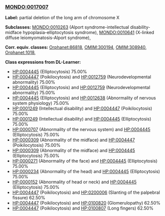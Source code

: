 
### [MONDO:0017007](http://purl.obolibrary.org/obo/MONDO_0017007)
**Label:** partial deletion of the long arm of chromosome X

**Subclasses:** [MONDO:0010263](http://purl.obolibrary.org/obo/MONDO_0010263) (Alport syndrome-intellectual disability-midface hypoplasia-elliptocytosis syndrome), [MONDO:0010641](http://purl.obolibrary.org/obo/MONDO_0010641) (X-linked diffuse leiomyomatosis-Alport syndrome), 

**Corr. equiv. classes:** [Orphanet:86818](http://www.orpha.net/ORDO/Orphanet_86818), [OMIM:300194](http://purl.obolibrary.org/obo/OMIM_300194), [OMIM:308940](http://purl.obolibrary.org/obo/OMIM_308940), [Orphanet:1018](http://www.orpha.net/ORDO/Orphanet_1018), 

**Class expressions from DL-Learner:**

- [HP:0004445](http://purl.obolibrary.org/obo/HP_0004445) (Elliptocytosis) 75.00%
- [HP:0004447](http://purl.obolibrary.org/obo/HP_0004447) (Poikilocytosis) and [HP:0012759](http://purl.obolibrary.org/obo/HP_0012759) (Neurodevelopmental abnormality) 75.00%
- [HP:0004445](http://purl.obolibrary.org/obo/HP_0004445) (Elliptocytosis) and [HP:0012759](http://purl.obolibrary.org/obo/HP_0012759) (Neurodevelopmental abnormality) 75.00%
- [HP:0004445](http://purl.obolibrary.org/obo/HP_0004445) (Elliptocytosis) and [HP:0012638](http://purl.obolibrary.org/obo/HP_0012638) (Abnormality of nervous system physiology) 75.00%
- [HP:0001249](http://purl.obolibrary.org/obo/HP_0001249) (Intellectual disability) and [HP:0004447](http://purl.obolibrary.org/obo/HP_0004447) (Poikilocytosis) 75.00%
- [HP:0001249](http://purl.obolibrary.org/obo/HP_0001249) (Intellectual disability) and [HP:0004445](http://purl.obolibrary.org/obo/HP_0004445) (Elliptocytosis) 75.00%
- [HP:0000707](http://purl.obolibrary.org/obo/HP_0000707) (Abnormality of the nervous system) and [HP:0004445](http://purl.obolibrary.org/obo/HP_0004445) (Elliptocytosis) 75.00%
- [HP:0000309](http://purl.obolibrary.org/obo/HP_0000309) (Abnormality of the midface) and [HP:0004447](http://purl.obolibrary.org/obo/HP_0004447) (Poikilocytosis) 75.00%
- [HP:0000309](http://purl.obolibrary.org/obo/HP_0000309) (Abnormality of the midface) and [HP:0004445](http://purl.obolibrary.org/obo/HP_0004445) (Elliptocytosis) 75.00%
- [HP:0000271](http://purl.obolibrary.org/obo/HP_0000271) (Abnormality of the face) and [HP:0004445](http://purl.obolibrary.org/obo/HP_0004445) (Elliptocytosis) 75.00%
- [HP:0000234](http://purl.obolibrary.org/obo/HP_0000234) (Abnormality of the head) and [HP:0004445](http://purl.obolibrary.org/obo/HP_0004445) (Elliptocytosis) 75.00%
- [HP:0000152](http://purl.obolibrary.org/obo/HP_0000152) (Abnormality of head or neck) and [HP:0004445](http://purl.obolibrary.org/obo/HP_0004445) (Elliptocytosis) 75.00%
- [HP:0004447](http://purl.obolibrary.org/obo/HP_0004447) (Poikilocytosis) and [HP:0200006](http://purl.obolibrary.org/obo/HP_0200006) (Slanting of the palpebral fissure) 62.50%
- [HP:0004447](http://purl.obolibrary.org/obo/HP_0004447) (Poikilocytosis) and [HP:0100820](http://purl.obolibrary.org/obo/HP_0100820) (Glomerulopathy) 62.50%
- [HP:0004447](http://purl.obolibrary.org/obo/HP_0004447) (Poikilocytosis) and [HP:0100807](http://purl.obolibrary.org/obo/HP_0100807) (Long fingers) 62.50%


